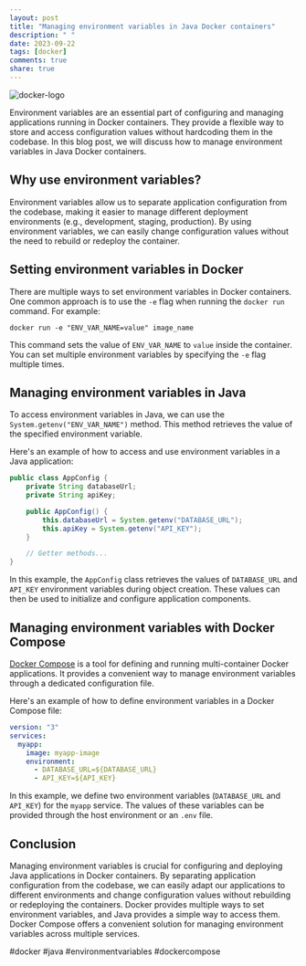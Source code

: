 ```yaml
---
layout: post
title: "Managing environment variables in Java Docker containers"
description: " "
date: 2023-09-22
tags: [docker]
comments: true
share: true
---
```


![docker-logo](https://cdn.iconscout.com/icon/free/png-256/docker-226091.png)

Environment variables are an essential part of configuring and managing applications running in Docker containers. They provide a flexible way to store and access configuration values without hardcoding them in the codebase. In this blog post, we will discuss how to manage environment variables in Java Docker containers.

## Why use environment variables?

Environment variables allow us to separate application configuration from the codebase, making it easier to manage different deployment environments (e.g., development, staging, production). By using environment variables, we can easily change configuration values without the need to rebuild or redeploy the container.

## Setting environment variables in Docker

There are multiple ways to set environment variables in Docker containers. One common approach is to use the `-e` flag when running the `docker run` command. For example:

```
docker run -e "ENV_VAR_NAME=value" image_name
```

This command sets the value of `ENV_VAR_NAME` to `value` inside the container. You can set multiple environment variables by specifying the `-e` flag multiple times.

## Managing environment variables in Java

To access environment variables in Java, we can use the `System.getenv("ENV_VAR_NAME")` method. This method retrieves the value of the specified environment variable.

Here's an example of how to access and use environment variables in a Java application:

```java
public class AppConfig {
    private String databaseUrl;
    private String apiKey;

    public AppConfig() {
        this.databaseUrl = System.getenv("DATABASE_URL");
        this.apiKey = System.getenv("API_KEY");
    }

    // Getter methods...
}
```

In this example, the `AppConfig` class retrieves the values of `DATABASE_URL` and `API_KEY` environment variables during object creation. These values can then be used to initialize and configure application components.

## Managing environment variables with Docker Compose

[Docker Compose](https://docs.docker.com/compose/) is a tool for defining and running multi-container Docker applications. It provides a convenient way to manage environment variables through a dedicated configuration file.

Here's an example of how to define environment variables in a Docker Compose file:

```yaml
version: "3"
services:
  myapp:
    image: myapp-image
    environment:
      - DATABASE_URL=${DATABASE_URL}
      - API_KEY=${API_KEY}
```

In this example, we define two environment variables (`DATABASE_URL` and `API_KEY`) for the `myapp` service. The values of these variables can be provided through the host environment or an `.env` file.

## Conclusion

Managing environment variables is crucial for configuring and deploying Java applications in Docker containers. By separating application configuration from the codebase, we can easily adapt our applications to different environments and change configuration values without rebuilding or redeploying the containers. Docker provides multiple ways to set environment variables, and Java provides a simple way to access them. Docker Compose offers a convenient solution for managing environment variables across multiple services.

#docker #java #environmentvariables #dockercompose
